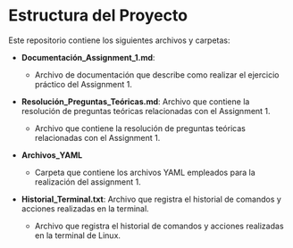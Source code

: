 # Estructura del Proyecto

Este repositorio contiene los siguientes archivos y carpetas:

- **Documentación_Assignment_1.md**:
  - Archivo de documentación que describe como realizar el ejercicio práctico del Assignment 1.
 
- **Resolución_Preguntas_Teóricas.md**: Archivo que contiene la resolución de preguntas teóricas relacionadas con el Assignment 1.
  - Archivo que contiene la resolución de preguntas teóricas relacionadas con el Assignment 1.

- **Archivos_YAML**
  - Carpeta que contiene los archivos YAML empleados para la realización del assignment 1.

- **Historial_Terminal.txt**: Archivo que registra el historial de comandos y acciones realizadas en la terminal.
  -  Archivo que registra el historial de comandos y acciones realizadas en la terminal de Linux.
